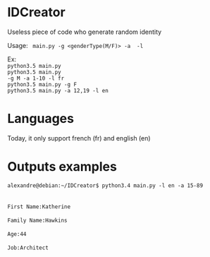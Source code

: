 # IDCreator

Useless piece of code who generate random identity

Usage: <code> main.py -g <genderType(M/F)> -a <AgeBetween> -l <languageSpoken></code>

Ex: </br><code>python3.5 main.py</code> </br>
    <code>python3.5 main.py -g M -a 1-10 -l fr</code> </br>
    <code>python3.5 main.py -g F</code> </br>
    <code>python3.5 main.py -a 12,19 -l en</code> </br>

# Languages

Today, it only support french (fr) and english (en)

# Outputs examples

<code>alexandre@debian:~/IDCreator$ python3.4 main.py -l en -a 15-89 </code></br></br>
<code>First Name:Katherine</code> </br></br>
<code>Family Name:Hawkins</code> </br> </br>
<code>Age:44 </code> </br> </br>
<code>Job:Architect </code>
